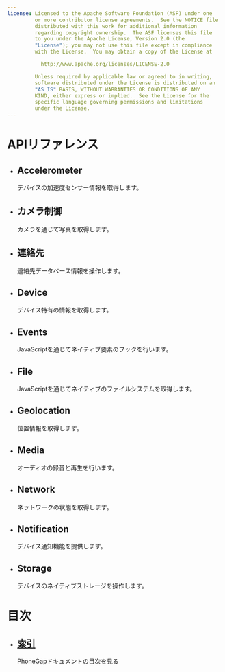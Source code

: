 ```yaml
---
license: Licensed to the Apache Software Foundation (ASF) under one
         or more contributor license agreements.  See the NOTICE file
         distributed with this work for additional information
         regarding copyright ownership.  The ASF licenses this file
         to you under the Apache License, Version 2.0 (the
         "License"); you may not use this file except in compliance
         with the License.  You may obtain a copy of the License at

           http://www.apache.org/licenses/LICENSE-2.0

         Unless required by applicable law or agreed to in writing,
         software distributed under the License is distributed on an
         "AS IS" BASIS, WITHOUT WARRANTIES OR CONDITIONS OF ANY
         KIND, either express or implied.  See the License for the
         specific language governing permissions and limitations
         under the License.
---
```


<div id="home">
    <h1>APIリファレンス</h1>
    <ul>
        <li>
            <h2>Accelerometer</h2>
            <span>デバイスの加速度センサー情報を取得します。</span>
        </li>
        <li>
            <h2>カメラ制御</h2>
            <span>カメラを通じて写真を取得します。</span>
        </li>
        <li>
            <h2>連絡先</h2>
            <span>連絡先データベース情報を操作します。</span>
        </li>
        <li>
            <h2>Device</h2>
            <span>デバイス特有の情報を取得します。</span>
        </li>
        <li>
            <h2>Events</h2>
            <span>JavaScriptを通じてネイティブ要素のフックを行います。</span>
        </li>
        <li>
            <h2>File</h2>
            <span>JavaScriptを通じてネイティブのファイルシステムを取得します。</span>
        </li>
        <li>
            <h2>Geolocation</h2>
            <span>位置情報を取得します。</span>
        </li>
        <li>
            <h2>Media</h2>
            <span>オーディオの録音と再生を行います。</span>
        </li>
        <li>
            <h2>Network</h2>
            <span>ネットワークの状態を取得します。</span>
        </li>
        <li>
            <h2>Notification</h2>
            <span>デバイス通知機能を提供します。</span>
        </li>
        <li>
            <h2>Storage</h2>
            <span>デバイスのネイティブストレージを操作します。</span>
        </li>
    </ul>
    <h1>目次</h1>
    <ul>
        <li>
            <h2><a href="_index.html">索引</a></h2>
            <span>PhoneGapドキュメントの目次を見る</span>
        </li>
    </ul>
</div>
